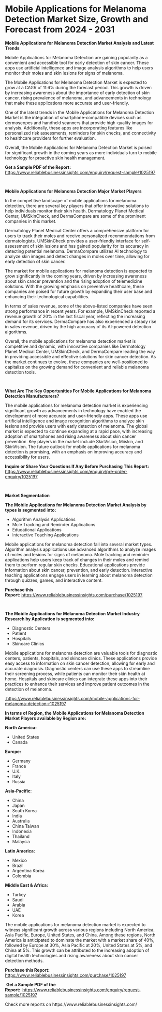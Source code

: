 <p><h1>Mobile Applications for Melanoma Detection Market Size, Growth and Forecast from 2024 - 2031</h1></p><p><strong>Mobile Applications for Melanoma Detection Market Analysis and Latest Trends</strong></p>
<p><p>Mobile Applications for Melanoma Detection are gaining popularity as a convenient and accessible tool for early detection of skin cancer. These apps use artificial intelligence and image analysis algorithms to help users monitor their moles and skin lesions for signs of melanoma.</p><p>The Mobile Applications for Melanoma Detection Market is expected to grow at a CAGR of 11.6% during the forecast period. This growth is driven by increasing awareness about the importance of early detection of skin cancer, rising prevalence of melanoma, and advancements in technology that make these applications more accurate and user-friendly.</p><p>One of the latest trends in the Mobile Applications for Melanoma Detection Market is the integration of smartphone-compatible devices such as dermoscopes and handheld scanners that provide high-quality images for analysis. Additionally, these apps are incorporating features like personalized risk assessments, reminders for skin checks, and connectivity to healthcare providers for further evaluation.</p><p>Overall, the Mobile Applications for Melanoma Detection Market is poised for significant growth in the coming years as more individuals turn to mobile technology for proactive skin health management.</p></p>
<p><strong>Get a Sample PDF of the Report:&nbsp;</strong> <a href="https://www.reliablebusinessinsights.com/enquiry/request-sample/1025197">https://www.reliablebusinessinsights.com/enquiry/request-sample/1025197</a></p>
<p>&nbsp;</p>
<p><strong>Mobile Applications for Melanoma Detection Major Market Players</strong></p>
<p><p>In the competitive landscape of mobile applications for melanoma detection, there are several key players that offer innovative solutions to help individuals monitor their skin health. Dermatology Planet Medical Center, UMSkinCheck, and DermaCompare are some of the prominent companies in this market.</p><p>Dermatology Planet Medical Center offers a comprehensive platform for users to track their moles and receive personalized recommendations from dermatologists. UMSkinCheck provides a user-friendly interface for self-assessment of skin lesions and has gained popularity for its accuracy in detecting potential melanoma. DermaCompare utilizes AI technology to analyze skin images and detect changes in moles over time, allowing for early detection of skin cancer.</p><p>The market for mobile applications for melanoma detection is expected to grow significantly in the coming years, driven by increasing awareness about skin cancer prevention and the rising adoption of telemedicine solutions. With the growing emphasis on preventive healthcare, these companies are poised for future growth by expanding their user base and enhancing their technological capabilities.</p><p>In terms of sales revenue, some of the above-listed companies have seen strong performance in recent years. For example, UMSkinCheck reported a revenue growth of 20% in the last fiscal year, reflecting the increasing demand for its services. DermaCompare has also experienced a steady rise in sales revenue, driven by the high accuracy of its AI-powered detection algorithms.</p><p>Overall, the mobile applications for melanoma detection market is competitive and dynamic, with innovative companies like Dermatology Planet Medical Center, UMSkinCheck, and DermaCompare leading the way in providing accessible and effective solutions for skin cancer detection. As the market continues to evolve, these companies are well-positioned to capitalize on the growing demand for convenient and reliable melanoma detection tools.</p></p>
<p>&nbsp;</p>
<p><strong>What Are The Key Opportunities For Mobile Applications for Melanoma Detection Manufacturers?</strong></p>
<p><p>The mobile applications for melanoma detection market is experiencing significant growth as advancements in technology have enabled the development of more accurate and user-friendly apps. These apps use artificial intelligence and image recognition algorithms to analyze skin lesions and provide users with early detection of melanoma. The global market is expected to continue expanding at a rapid pace, with increasing adoption of smartphones and rising awareness about skin cancer prevention. Key players in the market include SkinVision, Miiskin, and SkinVision. The future outlook for mobile applications for melanoma detection is promising, with an emphasis on improving accuracy and accessibility for users.</p></p>
<p><strong>Inquire or Share Your Questions If Any Before Purchasing This Report:</strong> <a href="https://www.reliablebusinessinsights.com/enquiry/pre-order-enquiry/1025197">https://www.reliablebusinessinsights.com/enquiry/pre-order-enquiry/1025197</a></p>
<p>&nbsp;</p>
<p><strong>Market Segmentation</strong></p>
<p><strong>The Mobile Applications for Melanoma Detection Market Analysis by types is segmented into:</strong></p>
<p><ul><li>Algorithm Analysis Applications</li><li>Mole Tracking and Reminder Applications</li><li>Educational Applications</li><li>Interactive Teaching Applications</li></ul></p>
<p><p>Mobile applications for melanoma detection fall into several market types. Algorithm analysis applications use advanced algorithms to analyze images of moles and lesions for signs of melanoma. Mole tracking and reminder applications help users keep track of changes in their moles and remind them to perform regular skin checks. Educational applications provide information about skin cancer, prevention, and early detection. Interactive teaching applications engage users in learning about melanoma detection through quizzes, games, and interactive content.</p></p>
<p><strong>Purchase this Report:&nbsp;</strong><a href="https://www.reliablebusinessinsights.com/purchase/1025197">https://www.reliablebusinessinsights.com/purchase/1025197</a></p>
<p>&nbsp;</p>
<p><strong>The Mobile Applications for Melanoma Detection Market Industry Research by Application is segmented into:</strong></p>
<p><ul><li>Diagnostic Centers</li><li>Patient</li><li>Hospitals</li><li>Skincare Clinics</li></ul></p>
<p><p>Mobile applications for melanoma detection are valuable tools for diagnostic centers, patients, hospitals, and skincare clinics. These applications provide easy access to information on skin cancer detection, allowing for early and accurate diagnosis. Diagnostic centers can use these apps to streamline their screening process, while patients can monitor their skin health at home. Hospitals and skincare clinics can integrate these apps into their practices to enhance their services and improve patient outcomes in the detection of melanoma.</p></p>
<p><a href="https://www.reliablebusinessinsights.com/mobile-applications-for-melanoma-detection-r1025197">&nbsp;https://www.reliablebusinessinsights.com/mobile-applications-for-melanoma-detection-r1025197</a></p>
<p><strong>In terms of Region, the Mobile Applications for Melanoma Detection Market Players available by Region are:</strong></p>
<p>
    <p> <strong> North America: </strong>
        <ul>
            <li>United States</li>
            <li>Canada</li>
        </ul>
        </p> 
    <p> <strong> Europe: </strong>
        <ul>
            <li>Germany</li>
            <li>France</li>
            <li>U.K.</li>
            <li>Italy</li>
            <li>Russia</li>
        </ul>
        </p> 
    <p> <strong> Asia-Pacific: </strong>
        <ul>
            <li>China</li>
            <li>Japan</li>
            <li>South Korea</li>
            <li>India</li>
            <li>Australia</li>
            <li>China Taiwan</li>
            <li>Indonesia</li>
            <li>Thailand</li>
            <li>Malaysia</li>
        </ul>
        </p> 
    <p> <strong> Latin America: </strong>
        <ul>
            <li>Mexico</li>
            <li>Brazil</li>
            <li>Argentina Korea</li>
            <li>Colombia</li>
        </ul>
        </p> 
    <p> <strong> Middle East & Africa: </strong>
        <ul>
            <li>Turkey</li>
            <li>Saudi</li>
            <li>Arabia</li>
            <li>UAE</li>
            <li>Korea</li>
        </ul>
    </p>
    </p>
<p><p>The mobile applications for melanoma detection market is expected to witness significant growth across various regions including North America, Asia Pacific, Europe, United States, and China. Among these regions, North America is anticipated to dominate the market with a market share of 40%, followed by Europe at 30%, Asia Pacific at 20%, United States at 5%, and China at 5%. This growth can be attributed to the increasing adoption of digital health technologies and rising awareness about skin cancer detection methods.</p></p>
<p><strong>Purchase this Report: </strong><a href="https://www.reliablebusinessinsights.com/purchase/1025197">https://www.reliablebusinessinsights.com/purchase/1025197</a></p>
<p>&nbsp;<strong>Get a Sample PDF of the Report:&nbsp;&nbsp;</strong><a href="https://www.reliablebusinessinsights.com/enquiry/request-sample/1025197">https://www.reliablebusinessinsights.com/enquiry/request-sample/1025197</a></p>
<p><strong></strong></p>
<p>Check more reports on https://www.reliablebusinessinsights.com/</p>